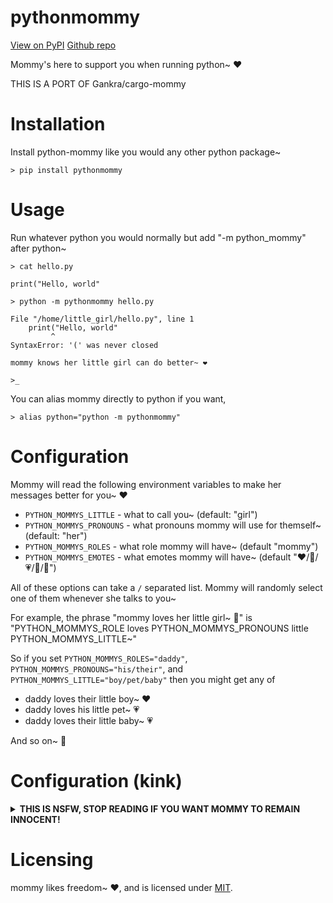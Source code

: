 # pythonmommy

[View on PyPI](https://pypi.org/project/pythonmommy/)
[Github repo](https://github.com/Def-Try/python-mommy)

Mommy's here to support you when running python~ ❤️

THIS IS A PORT OF Gankra/cargo-mommy

# Installation

Install python-mommy like you would any other python package~

```text
> pip install pythonmommy
```

# Usage

Run whatever python you would normally but add "-m python_mommy" after python~

```text
> cat hello.py

print("Hello, world"

> python -m pythonmommy hello.py

File "/home/little_girl/hello.py", line 1
    print("Hello, world"
         ^
SyntaxError: '(' was never closed

mommy knows her little girl can do better~ ❤️

>_
```

You can alias mommy directly to python if you want, 

```text
> alias python="python -m pythonmommy"
```

# Configuration

Mommy will read the following environment variables to make her messages better for you~ ❤️

* `PYTHON_MOMMYS_LITTLE` - what to call you~ (default: "girl")
* `PYTHON_MOMMYS_PRONOUNS` - what pronouns mommy will use for themself~ (default: "her")
* `PYTHON_MOMMYS_ROLES` - what role mommy will have~ (default "mommy")
* `PYTHON_MOMMYS_EMOTES` - what emotes mommy will have~ (default "❤️/💖/💗/💓/💞")

All of these options can take a `/` separated list. Mommy will randomly select one of them whenever she talks to you~

For example, the phrase "mommy loves her little girl~ 💞" is "PYTHON_MOMMYS_ROLE loves PYTHON_MOMMYS_PRONOUNS little PYTHON_MOMMYS_LITTLE~"

So if you set `PYTHON_MOMMYS_ROLES="daddy"`, `PYTHON_MOMMYS_PRONOUNS="his/their"`, and `PYTHON_MOMMYS_LITTLE="boy/pet/baby"` then you might get any of

* daddy loves their little boy~ ❤️
* daddy loves his little pet~ 💗
* daddy loves their little baby~ 💗

And so on~ 💓


# Configuration (kink)

<details>

<summary>
<b>THIS IS NSFW, STOP READING IF YOU WANT MOMMY TO REMAIN INNOCENT!</b>
</summary>

...

...

Good pet~ ❤️

All of mommy's NSFW content is hidden behind PYTHON_MOMMYS_MOODS, where "thirsty" is heavy teasing/flirting and "yikes" is full harsh dommy mommy kink~

You can enable "true mommy chaos mode" by setting `PYTHON_MOMMYS_MOODS="chill/thirsty/yikes"`, making mommy oscillate wildly between light positive affirmation and trying to break you in half~

* `PYTHON_MOMMYS_MOODS` - how kinky mommy will be~ (default: "chill", possible values "chill", "thirsty", "yikes")
* `PYTHON_MOMMYS_PARTS` - what part of mommy you should crave~ (default: "milk")
* `PYTHON_MOMMYS_FUCKING` - what to call mommy's pet~ (default: "slut/toy/pet/pervert/whore")

-----

**Here's some examples of mommy being thirsty~ ❤️**

*tugs your leash*
that's a VERY good girl~ 💞

*smooches your forehead*
good job~ 💗

are you just keysmashing now~?
cute~ 💖

if you don't learn how to code better, mommy is going to put you in time-out~ 💓

-----

**And here's some examples of mommy being yikes~ 💞**

good slut~
you've earned five minutes with the buzzy wand~ 💗

*slides her finger in your mouth*
that's a good little toy~ ❤️

get on your knees and beg mommy for forgiveness you pervert~ 💗

mommy is starting to wonder if you should just give up and become her breeding stock~ 💗

</details>

# Licensing
mommy likes freedom~ ❤️, and is licensed under [MIT](LICENSE-MIT).
